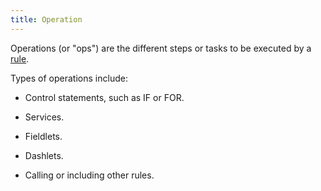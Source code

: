 ```yaml
---
title: Operation
---
```


Operations (or "ops") are the different steps or tasks to be executed by a [rule](concepts/rule).




Types of operations include: 

-  Control statements, such as IF or FOR. 

-  Services. 

-  Fieldlets. 

-  Dashlets. 

-  Calling or including other rules.
